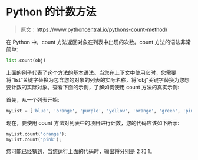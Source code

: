 # Python 的计数方法

> 原文：<https://www.pythoncentral.io/pythons-count-method/>

在 Python 中，count 方法返回对象在列表中出现的次数。count 方法的语法非常简单:

```py
list.count(obj)
```

上面的例子代表了这个方法的基本语法。当您在上下文中使用它时，您需要将“list”关键字替换为包含您的对象的列表的实际名称，将“obj”关键字替换为您想要计数的实际对象。查看下面的示例，了解如何使用 count 方法的真实示例:

首先，从一个列表开始:

```py
myList = ['blue', 'orange', 'purple', 'yellow', 'orange', 'green', 'pink'];
```

现在，要使用 count 方法对列表中的项目进行计数，您的代码应该如下所示:

```py
myList.count('orange');
myList.count('pink');
```

您可能已经猜到，当您运行上面的代码时，输出将分别是 2 和 1。